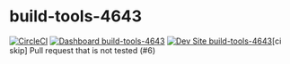 # build-tools-4643

[![CircleCI](https://circleci.com/gh/pantheon-ci-bot/build-tools-4643.svg?style=shield)](https://circleci.com/gh/pantheon-ci-bot/build-tools-4643)
[![Dashboard build-tools-4643](https://img.shields.io/badge/dashboard-build_tools_4643-yellow.svg)](https://dashboard.pantheon.io/sites/0faa3a25-8ac5-4b54-9854-646449bd8db7#dev/code)
[![Dev Site build-tools-4643](https://img.shields.io/badge/site-build_tools_4643-blue.svg)](http://dev-build-tools-4643.pantheonsite.io/)[ci skip] Pull request that is not tested (#6)
